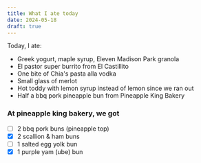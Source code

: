 ```yaml
---
title: What I ate today
date: 2024-05-18
draft: true
---
```


Today, I ate:

- Greek yogurt, maple syrup, Eleven Madison Park granola
- El pastor super burrito from El Castillito
- One bite of Chia's pasta alla vodka
- Small glass of merlot
- Hot toddy with lemon syrup instead of lemon since we ran out
- Half a bbq pork pineapple bun from Pineapple King Bakery

### At pineapple king bakery, we got

- [ ] 2 bbq pork buns (pineapple top)
- [x] 2 scallion & ham buns
- [ ] 1 salted egg yolk bun
- [x] 1 purple yam (ube) bun
